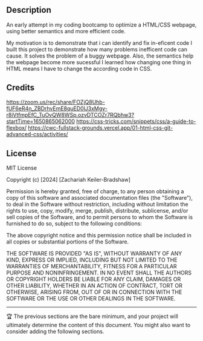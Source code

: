 # <First of Many>

## Description

An early attempt in my coding bootcamp to optimize a HTML/CSS webpage, using better semantics and more efficient code.

My motivation is to demonstrate that i can identify and fix in-eficent code
I built this project to demonstrate how many problems inefficent code can cause.
It solves the problem of a buggy webpage. Also, the semantics help the webpage become more sucessful
I learned how changing one thing in HTML means I have to change the according code in CSS.




## Credits
  https://zoom.us/rec/share/FOZjQ8Uhb-fUF6eR4n_ZBDrhvEmE8quED0lJ3xMgy-r8iVtfmpEfC_TuOvQW8WSp.ozvDTCOZr7RQbhw3?startTime=1650865062000
  https://css-tricks.com/snippets/css/a-guide-to-flexbox/
  https://cwc-fullstack-grounds.vercel.app/01-html-css-git-advanced-css/activities/


## License

MIT License

Copyright (c) [2024] [Zachariah Keiler-Bradshaw]

Permission is hereby granted, free of charge, to any person obtaining a copy
of this software and associated documentation files (the "Software"), to deal
in the Software without restriction, including without limitation the rights
to use, copy, modify, merge, publish, distribute, sublicense, and/or sell
copies of the Software, and to permit persons to whom the Software is
furnished to do so, subject to the following conditions:

The above copyright notice and this permission notice shall be included in all
copies or substantial portions of the Software.

THE SOFTWARE IS PROVIDED "AS IS", WITHOUT WARRANTY OF ANY KIND, EXPRESS OR
IMPLIED, INCLUDING BUT NOT LIMITED TO THE WARRANTIES OF MERCHANTABILITY,
FITNESS FOR A PARTICULAR PURPOSE AND NONINFRINGEMENT. IN NO EVENT SHALL THE
AUTHORS OR COPYRIGHT HOLDERS BE LIABLE FOR ANY CLAIM, DAMAGES OR OTHER
LIABILITY, WHETHER IN AN ACTION OF CONTRACT, TORT OR OTHERWISE, ARISING FROM,
OUT OF OR IN CONNECTION WITH THE SOFTWARE OR THE USE OR OTHER DEALINGS IN THE
SOFTWARE.

---

🏆 The previous sections are the bare minimum, and your project will ultimately determine the content of this document. You might also want to consider adding the following sections.


